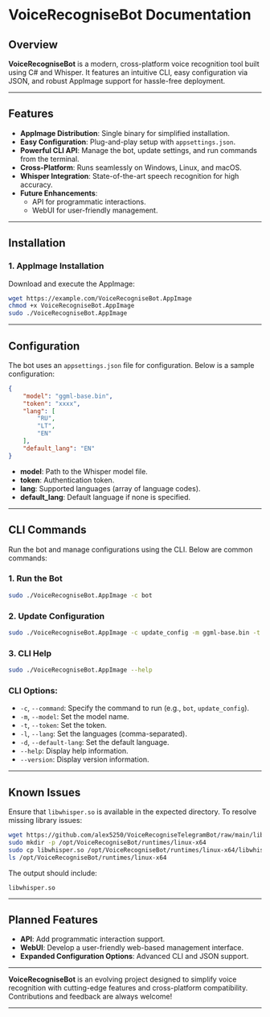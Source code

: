 
# **VoiceRecogniseBot Documentation**

## **Overview**

**VoiceRecogniseBot** is a modern, cross-platform voice recognition tool built using C# and Whisper. It features an intuitive CLI, easy configuration via JSON, and robust AppImage support for hassle-free deployment.

---

## **Features**
- **AppImage Distribution**: Single binary for simplified installation.
- **Easy Configuration**: Plug-and-play setup with `appsettings.json`.
- **Powerful CLI API**: Manage the bot, update settings, and run commands from the terminal.
- **Cross-Platform**: Runs seamlessly on Windows, Linux, and macOS.
- **Whisper Integration**: State-of-the-art speech recognition for high accuracy.
- **Future Enhancements**:
  - API for programmatic interactions.
  - WebUI for user-friendly management.

---

## **Installation**

### **1. AppImage Installation**
Download and execute the AppImage:

```bash
wget https://example.com/VoiceRecogniseBot.AppImage
chmod +x VoiceRecogniseBot.AppImage
sudo ./VoiceRecogniseBot.AppImage
```

---

## **Configuration**

The bot uses an `appsettings.json` file for configuration. Below is a sample configuration:

```json
{
    "model": "ggml-base.bin",
    "token": "xxxx",
    "lang": [
        "RU",
        "LT",
        "EN"
    ],
    "default_lang": "EN"
}
```

- **model**: Path to the Whisper model file.
- **token**: Authentication token.
- **lang**: Supported languages (array of language codes).
- **default_lang**: Default language if none is specified.

---

## **CLI Commands**

Run the bot and manage configurations using the CLI. Below are common commands:

### **1. Run the Bot**
```bash
sudo ./VoiceRecogniseBot.AppImage -c bot
```

### **2. Update Configuration**
```bash
sudo ./VoiceRecogniseBot.AppImage -c update_config -m ggml-base.bin -t xxxx -l RU,LT,EN -d EN
```

### **3. CLI Help**
```bash
sudo ./VoiceRecogniseBot.AppImage --help
```

### **CLI Options:**
- `-c`, `--command`: Specify the command to run (e.g., `bot`, `update_config`).
- `-m`, `--model`: Set the model name.
- `-t`, `--token`: Set the token.
- `-l`, `--lang`: Set the languages (comma-separated).
- `-d`, `--default-lang`: Set the default language.
- `--help`: Display help information.
- `--version`: Display version information.

---

## **Known Issues**
Ensure that `libwhisper.so` is available in the expected directory. To resolve missing library issues:

```bash
wget https://github.com/alex5250/VoiceRecogniseTelegramBot/raw/main/libwhisper.so
sudo mkdir -p /opt/VoiceRecogniseBot/runtimes/linux-x64
sudo cp libwhisper.so /opt/VoiceRecogniseBot/runtimes/linux-x64/libwhisper.so
ls /opt/VoiceRecogniseBot/runtimes/linux-x64
```

The output should include:
```plaintext
libwhisper.so
```

---

## **Planned Features**
- **API**: Add programmatic interaction support.
- **WebUI**: Develop a user-friendly web-based management interface.
- **Expanded Configuration Options**: Advanced CLI and JSON support.

---

**VoiceRecogniseBot** is an evolving project designed to simplify voice recognition with cutting-edge features and cross-platform compatibility. Contributions and feedback are always welcome!
****
